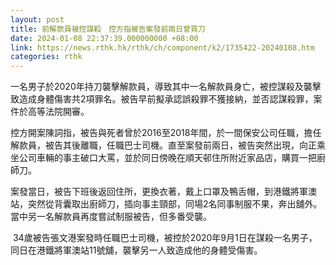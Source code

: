 ```yaml
---
layout: post
title: 前解款員被控謀殺　控方指被告案發前兩日曾買刀
date: 2024-01-08 22:37:39.000000000 +08:00
link: https://news.rthk.hk/rthk/ch/component/k2/1735422-20240108.htm
categories: rthk
---
```


一名男子於2020年持刀襲擊解款員，導致其中一名解款員身亡，被控謀殺及襲擊致造成身體傷害共2項罪名。被告早前擬承認誤殺罪不獲接納，並否認謀殺罪，案件於高等法院開審。

控方開案陳詞指，被告與死者曾於2016至2018年間，於一間保安公司任職，擔任解款員，被告其後離職，任職巴士司機。直至案發前兩日，被告突然出現，向正乘坐公司車輛的事主破口大罵，並於同日傍晚在順天邨住所附近家品店，購買一把廚師刀。

案發當日，被告下班後返回住所，更換衣著，戴上口罩及鴨舌帽，到港鐵將軍澳站，突然從背囊取出廚師刀，插向事主頸部，同場2名同事制服不果，奔出舖外。當中另一名解款員再度嘗試制服被告，但多番受襲。 

 34歲被告張文港案發時任職巴士司機，被控於2020年9月1日在謀殺一名男子，同日在港鐵將軍澳站11號舖，襲擊另一人致造成他的身體受傷害。
